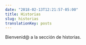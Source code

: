 ```yaml
---
date: "2018-02-13T12:21:57-05:00"
title: Historias
slug: historias
translationKey: posts
---
```


Bienvenid@ a la sección de historias.